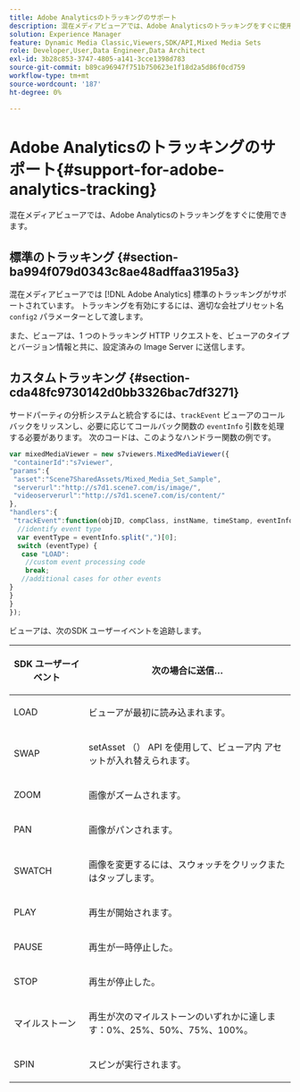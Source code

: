 ```yaml
---
title: Adobe Analyticsのトラッキングのサポート
description: 混在メディアビューアでは、Adobe Analyticsのトラッキングをすぐに使用できます。
solution: Experience Manager
feature: Dynamic Media Classic,Viewers,SDK/API,Mixed Media Sets
role: Developer,User,Data Engineer,Data Architect
exl-id: 3b28c853-3747-4805-a141-3cce1398d783
source-git-commit: b89ca96947f751b750623e1f18d2a5d86f0cd759
workflow-type: tm+mt
source-wordcount: '187'
ht-degree: 0%

---
```


# Adobe Analyticsのトラッキングのサポート{#support-for-adobe-analytics-tracking}

混在メディアビューアでは、Adobe Analyticsのトラッキングをすぐに使用できます。

## 標準のトラッキング {#section-ba994f079d0343c8ae48adffaa3195a3}

混在メディアビューアでは [!DNL Adobe Analytics] 標準のトラッキングがサポートされています。 トラッキングを有効にするには、適切な会社プリセット名 `config2` パラメーターとして渡します。

また、ビューアは、1 つのトラッキング HTTP リクエストを、ビューアのタイプとバージョン情報と共に、設定済みの Image Server に送信します。

## カスタムトラッキング {#section-cda48fc9730142d0bb3326bac7df3271}

サードパーティの分析システムと統合するには、`trackEvent` ビューアのコールバックをリッスンし、必要に応じてコールバック関数の `eventInfo` 引数を処理する必要があります。 次のコードは、このようなハンドラー関数の例です。

```javascript {.line-numbers}
var mixedMediaViewer = new s7viewers.MixedMediaViewer({ 
 "containerId":"s7viewer", 
"params":{ 
 "asset":"Scene7SharedAssets/Mixed_Media_Set_Sample", 
 "serverurl":"http://s7d1.scene7.com/is/image/", 
 "videoserverurl":"http://s7d1.scene7.com/is/content/" 
}, 
"handlers":{ 
 "trackEvent":function(objID, compClass, instName, timeStamp, eventInfo) { 
  //identify event type 
  var eventType = eventInfo.split(",")[0]; 
  switch (eventType) { 
   case "LOAD": 
    //custom event processing code 
    break; 
   //additional cases for other events 
} 
} 
} 
});
```

ビューアは、次のSDK ユーザーイベントを追跡します。

<table id="table_5D090E6614974D968E1A93B5727D859C"> 
 <thead> 
  <tr> 
   <th colname="col1" class="entry"> <p>SDK ユーザーイベント </p> </th> 
   <th colname="col2" class="entry"> <p>次の場合に送信… </p> </th> 
  </tr> 
 </thead>
 <tbody> 
  <tr> 
   <td colname="col1"> <p> <span class="codeph"> LOAD </span> </p> </td> 
   <td colname="col2"> <p>ビューアが最初に読み込まれます。 </p> </td> 
  </tr> 
  <tr> 
   <td colname="col1"> <p> <span class="codeph"> SWAP </span> </p> </td> 
   <td colname="col2"> <p>setAsset （） <span class="codeph"> API を使用して、ビューア内 </span> アセットが入れ替えられます。 </p> </td> 
  </tr> 
  <tr> 
   <td colname="col1"> <p> <span class="codeph"> ZOOM </span> </p> </td> 
   <td colname="col2"> <p>画像がズームされます。 </p> </td> 
  </tr> 
  <tr> 
   <td colname="col1"> <p> <span class="codeph"> PAN </span> </p> </td> 
   <td colname="col2"> <p>画像がパンされます。 </p> </td> 
  </tr> 
  <tr> 
   <td colname="col1"> <p> <span class="codeph"> SWATCH </span> </p> </td> 
   <td colname="col2"> <p> 画像を変更するには、スウォッチをクリックまたはタップします。 </p> </td> 
  </tr> 
  <tr> 
   <td colname="col1"> <p> <span class="codeph"> PLAY </span> </p> </td> 
   <td colname="col2"> <p>再生が開始されます。 </p> </td> 
  </tr> 
  <tr> 
   <td colname="col1"> <p> <span class="codeph"> PAUSE </span> </p> </td> 
   <td colname="col2"> <p>再生が一時停止した。 </p> </td> 
  </tr> 
  <tr> 
   <td colname="col1"> <p> <span class="codeph"> STOP </span> </p> </td> 
   <td colname="col2"> <p>再生が停止した。 </p> </td> 
  </tr> 
  <tr> 
   <td colname="col1"> <p> <span class="codeph"> マイルストーン </span> </p> </td> 
   <td colname="col2"> <p>再生が次のマイルストーンのいずれかに達します：0%、25%、50%、75%、100%。 </p> </td> 
  </tr> 
  <tr> 
   <td colname="col1"> <p> <span class="codeph"> SPIN </span> </p> </td> 
   <td colname="col2"> <p>スピンが実行されます。 </p> </td> 
  </tr> 
 </tbody> 
</table>
